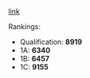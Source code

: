 [link](https://codingcompetitions.withgoogle.com/codejam/archive/2020)

Rankings:
* Qualification: **8919**
* 1A: **6340**
* 1B: **6457**
* 1C: **9155**

